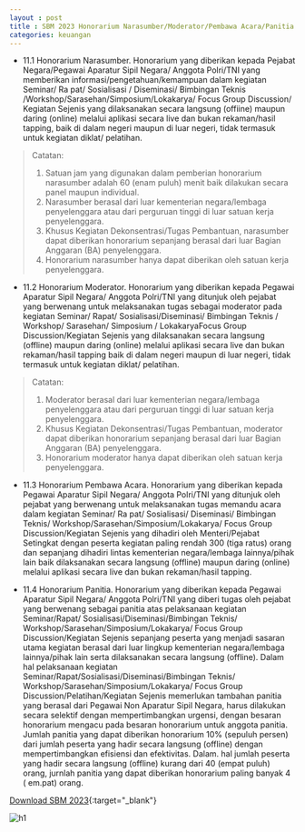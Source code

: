 ```yaml
---
layout : post
title : SBM 2023 Honorarium Narasumber/Moderator/Pembawa Acara/Panitia
categories: keuangan
---
```


- 11.1 Honorarium Narasumber. Honorarium yang diberikan kepada Pejabat Negara/Pegawai Aparatur Sipil Negara/ Anggota Polri/TNI yang memberikan informasi/pengetahuan/kemampuan dalam kegiatan Seminar/ Ra pat/ Sosialisasi / Diseminasi/ Bimbingan Teknis /Workshop/Sarasehan/Simposium/Lokakarya/ Focus Group Discussion/ Kegiatan Sejenis yang dilaksanakan secara langsung (offiine) maupun daring (online) melalui aplikasi secara live dan bukan rekaman/hasil tapping, baik di dalam negeri maupun di luar negeri, tidak termasuk untuk kegiatan diklat/ pelatihan.
> Catatan:
> 1. Satuan jam yang digunakan dalam pemberian honorarium narasumber adalah 60 (enam puluh) menit baik dilakukan secara panel maupun individual.
> 2. Narasumber berasal dari luar kementerian negara/lembaga penyelenggara atau dari perguruan tinggi di luar satuan kerja penyelenggara.
> 3. Khusus Kegiatan Dekonsentrasi/Tugas Pembantuan, narasumber dapat diberikan honorarium sepanjang berasal dari luar Bagian Anggaran (BA) penyelenggara.
> 4. Honorarium narasumber hanya dapat diberikan oleh satuan kerja penyelenggara.

- 11.2 Honorarium Moderator. Honorarium yang diberikan kepada Pegawai Aparatur Sipil Negara/ Anggota Polri/TNI yang ditunjuk oleh pejabat yang berwenang untuk melaksanakan tugas sebagai moderator pada kegiatan Seminar/ Rapat/ Sosialisasi/Diseminasi/ Bimbingan Teknis / Workshop/ Sarasehan/ Simposium / LokakaryaFocus Group Discussion/Kegiatan Sejenis yang dilaksanakan secara langsung (offline) maupun daring (online) melalui aplikasi secara live dan bukan rekaman/hasil tapping baik di dalam negeri maupun di luar negeri, tidak termasuk untuk kegiatan diklat/ pelatihan.
> Catatan:
> 1. Moderator berasal dari luar kementerian negara/lembaga penyelenggara atau dari perguruan tinggi di luar satuan kerja penyelenggara.
> 2. Khusus Kegiatan Dekonsentrasi/Tugas Pembantuan, moderator dapat diberikan honorarium sepanjang berasal dari luar Bagian Anggaran (BA) penyelenggara.
> 3. Honorarium moderator hanya dapat diberikan oleh satuan kerja penyelenggara.

- 11.3 Honorarium Pembawa Acara. Honorarium yang diberikan kepada Pegawai Aparatur Sipil Negara/ Anggota Polri/TNI yang ditunjuk oleh pejabat yang berwenang untuk melaksanakan tugas memandu acara dalam kegiatan Seminar/ Ra pat/ Sosialisasi/ Diseminasi/ Bimbingan Teknis/ Workshop/Sarasehan/Simposium/Lokakarya/ Focus Group Discussion/Kegiatan Sejenis yang dihadiri oleh Menteri/Pejabat Setingkat dengan peserta kegiatan paling rendah 300 (tiga ratus) orang dan sepanjang dihadiri lintas kementerian negara/lembaga lainnya/pihak lain baik dilaksanakan secara langsung (offline) maupun daring (online) melalui aplikasi secara live dan bukan rekaman/hasil tapping.

- 11.4 Honorarium Panitia. Honorarium yang diberikan kepada Pegawai Aparatur Sipil Negara/ Anggota Polri/TNI yang diberi tugas oleh pejabat yang berwenang sebagai panitia atas pelaksanaan kegiatan Seminar/Rapat/ Sosialisasi/Diseminasi/Bimbingan Teknis/ Workshop/Sarasehan/Simposium/Lokakarya/ Focus Group Discussion/Kegiatan Sejenis sepanjang peserta yang menjadi sasaran utama kegiatan berasal dari luar lingkup kementerian negara/lembaga lainnya/pihak lain serta dilaksanakan secara langsung (offline). Dalam hal pelaksanaan kegiatan Seminar/Rapat/Sosialisasi/Diseminasi/Bimbingan Teknis/ Workshop/Sarasehan/Simposium/Lokakarya/ Focus Group Discussion/Pelatihan/Kegiatan Sejenis memerlukan tambahan panitia yang berasal dari Pegawai Non Aparatur Sipil Negara, harus dilakukan secara selektif dengan mempertimbangkan urgensi, dengan besaran honorarium mengacu pada besaran honorarium untuk anggota panitia. Jumlah panitia yang dapat diberikan honorarium 10% (sepuluh persen) dari jumlah peserta yang hadir secara langsung (offline) dengan mempertimbangkan efisiensi dan efektivitas. Dalam. hal jumlah peserta yang hadir secara langsung (offline) kurang dari 40 (empat puluh) orang, jurnlah panitia yang dapat diberikan honorarium paling banyak 4 ( em.pat) orang.

[Download SBM 2023](https://f005.backblazeb2.com/file/SBM2023/SBM_2023.pdf){:target="_blank"}

![h1](https://f005.backblazeb2.com/file/SBM2023/SBM_2023_page-0009.jpg)